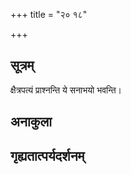 +++
title = "२० १८"

+++
## सूत्रम्
क्षैत्रपत्यं प्राश्नन्ति ये सनाभयो भवन्ति।
## अनाकुला

## गृह्यतात्पर्यदर्शनम्

